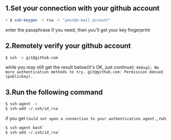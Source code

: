 ## 1.Set your connection with your github account
```bash
> $ ssh-keygen -t rsa -C "your@e-mail_account"
```
enter the passphrase if you need, then you'll get your key fingerprint
## 2.Remotely verify your github account
```bash
$ ssh -v git@github.com
```
while you may still get the result below(it's OK, just continue):
`
debug1: No more authentication methods to try.
git@github.com: Permission denied (publickey).
`
## 3.Run the following command
```bash
$ ssh-agent -s
$ ssh-add ~/.ssh/id_rsa
```
if you get `Could not open a connection to your authentication agent.`, run 
```bash
$ ssh-agent bash`
$ ssh-add ~/.ssh/id_rsa`
```
